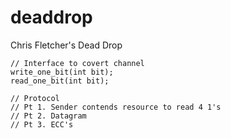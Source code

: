 # deaddrop
Chris Fletcher's Dead Drop

```
// Interface to covert channel
write_one_bit(int bit);
read_one_bit(int bit);

// Protocol
// Pt 1. Sender contends resource to read 4 1's
// Pt 2. Datagram
// Pt 3. ECC's
```
